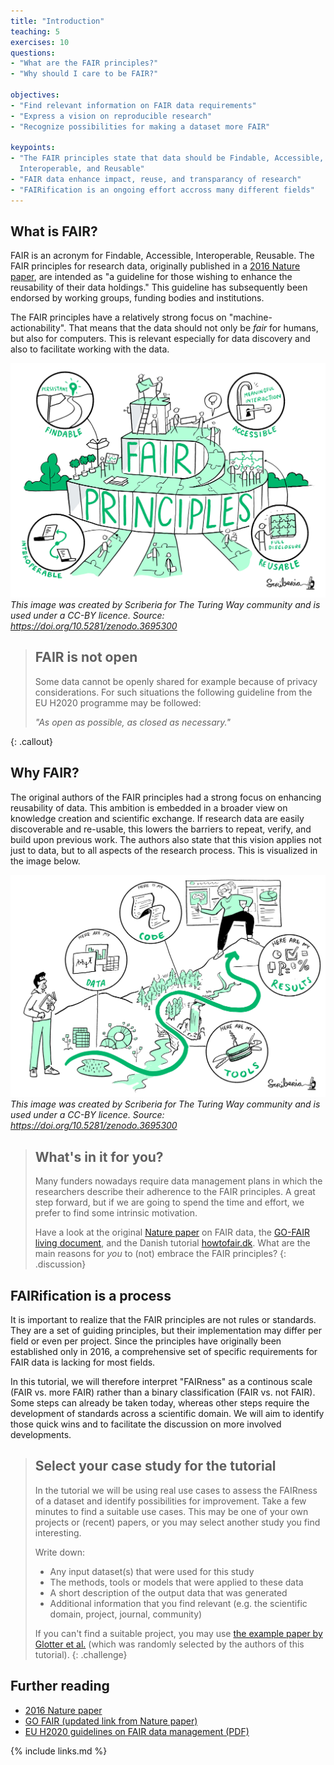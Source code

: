 ```yaml
---
title: "Introduction"
teaching: 5
exercises: 10
questions:
- "What are the FAIR principles?"
- "Why should I care to be FAIR?"

objectives:
- "Find relevant information on FAIR data requirements"
- "Express a vision on reproducible research"
- "Recognize possibilities for making a dataset more FAIR"

keypoints:
- "The FAIR principles state that data should be Findable, Accessible,
  Interoperable, and Reusable"
- "FAIR data enhance impact, reuse, and transparancy of research"
- "FAIRification is an ongoing effort accross many different fields"
---
```


## What is FAIR?

FAIR is an acronym for Findable, Accessible, Interoperable, Reusable.
The FAIR principles for research data, originally published in a [2016 Nature
paper](https://doi.org/10.1038/sdata.2016.18), are intended as "a guideline for
those wishing to enhance the reusability of their data holdings." This guideline
has subsequently been endorsed by working groups, funding bodies and
institutions.

The FAIR principles have a relatively strong focus on "machine-actionability".
That means that the data should not only be *fair* for humans,
but also for computers. This is relevant especially for data discovery and also
to facilitate working with the data.

![FAIR principles illustration by Scriberia](../fig/FAIRPrinciples.jpg) *This
image was created by Scriberia for The Turing Way community and is used under a
CC-BY licence. Source: <https://doi.org/10.5281/zenodo.3695300>*

> ## FAIR is not open
>
> Some data cannot be openly shared for example because of privacy considerations.
> For such situations the following guideline from the EU H2020 programme may be followed:
>
> *"As open as possible, as closed as necessary."*
>
{: .callout}

## Why FAIR?

The original authors of the FAIR principles had a strong focus on enhancing
reusability of data. This ambition is embedded in a broader view on knowledge
creation and scientific exchange. If research data are easily discoverable and
re-usable, this lowers the barriers to repeat, verify, and build upon previous
work. The authors also state that this vision applies not just to data, but to
all aspects of the research process. This is visualized in the image below.

![Reproducibility illustration by Scriberia](../fig/ReproducibleJourney.jpg) *This
image was created by Scriberia for The Turing Way community and is used under a
CC-BY licence. Source: <https://doi.org/10.5281/zenodo.3695300>*

> ## What's in it for you?
>
> Many funders nowadays require data management plans in which the researchers
> describe their adherence to the FAIR principles. A great step forward, but if 
> we are going to spend the time and effort, we prefer to find some intrinsic 
> motivation.
>
> Have a look at the original [Nature paper]() on FAIR data, the [GO-FAIR
> living document](https://www.go-fair.org/fair-principles/), and the Danish
> tutorial [howtofair.dk](https://www.howtofair.dk/why-fair/). What are the main
> reasons for *you* to (not) embrace the FAIR principles?
{: .discussion}

## FAIRification is a process

It is important to realize that the FAIR principles are not rules or standards.
They are a set of guiding principles, but their implementation may differ per
field or even per project. Since the principles have originally been established
only in 2016, a comprehensive set of specific requirements for FAIR data is
lacking for most fields.

In this tutorial, we will therefore interpret "FAIRness" as a continous scale
(FAIR vs. more FAIR) rather than a binary classification (FAIR vs. not FAIR).
Some steps can already be taken today, whereas other steps require the
development of standards across a scientific domain. We will aim to identify
those quick wins and to facilitate the discussion on more involved developments.

> ## Select your case study for the tutorial
>
> In the tutorial we will be using real use cases to assess the FAIRness of a
> dataset and identify possibilities for improvement. Take a few minutes to find
> a suitable use cases. This may be one of your own projects or (recent) papers,
> or you may select another study you find interesting.
>
> Write down:
>
> - Any input dataset(s) that were used for this study
> - The methods, tools or models that were applied to these data
> - A short description of the output data that was generated
> - Additional information that you find relevant (e.g. the scientific domain,
>   project, journal, community)
>
> If you can't find a suitable project, you may use [the example paper by
> Glotter et al.](https://www.ncbi.nlm.nih.gov/pmc/articles/PMC4066535/) (which
> was randomly selected by the authors of this tutorial).
{: .challenge}

## Further reading

- [2016 Nature paper](https://doi.org/10.1038/sdata.2016.18)
- [GO FAIR (updated link from Nature paper)](https://www.go-fair.org/fair-principles/)
- [EU H2020 guidelines on FAIR data management (PDF)](https://ec.europa.eu/research/participants/data/ref/h2020/grants_manual/hi/oa_pilot/h2020-hi-oa-data-mgt_en.pdf)

{% include links.md %}

